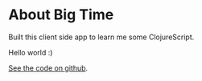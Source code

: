 # About Big Time

Built this client side app to learn me some ClojureScript.

Hello world :)

[See the code on github](https://github.com/drpheltright/big-time.git).
